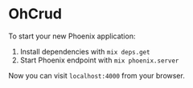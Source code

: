 # OhCrud

To start your new Phoenix application:

1. Install dependencies with `mix deps.get`
2. Start Phoenix endpoint with `mix phoenix.server`

Now you can visit `localhost:4000` from your browser.
